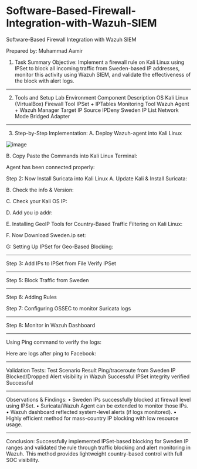 # Software-Based-Firewall-Integration-with-Wazuh-SIEM

Software-Based Firewall Integration with Wazuh SIEM

Prepared by: Muhammad Aamir
 
1. Task Summary
Objective:
Implement a firewall rule on Kali Linux using IPSet to block all incoming traffic from Sweden-based IP addresses, monitor this activity using Wazuh SIEM, and validate the effectiveness of the block with alert logs. 
________________________________________

2. Tools and Setup
Lab Environment
Component	Description
OS	Kali Linux (VirtualBox)
Firewall Tool	IPSet + IPTables
Monitoring Tool	Wazuh Agent + Wazuh Manager
Target IP Source	IPDeny Sweden IP List
Network Mode	Bridged Adapter
________________________________________
3. Step-by-Step Implementation:
A. Deploy Wazuh-agent into Kali Linux
 
 ![image](https://github.com/user-attachments/assets/ef8417d8-bbe4-4517-bec4-26383585631c)

B. Copy Paste the Commands into Kali Linux Terminal:
 
 
Agent has been connected properly:
 
Step 2: Now Install Suricata into Kali Linux
A. Update Kali & Install Suricata:
 
B. Check the info & Version:
 
C. Check your Kali OS IP:
 
D. Add you ip addr:
 
E. Installing GeoIP Tools for Country-Based Traffic Filtering on Kali Linux:
 
F. Now Download Sweden.ip set:
 
G: Setting Up IPSet for Geo-Based Blocking:
 
________________________________________
Step 3: Add IPs to IPSet from File Verify IPSet
 
________________________________________
Step 5: Block Traffic from Sweden
 
________________________________________




Step 6: Adding  Rules
 
Step 7: Configuring OSSEC to monitor Suricata logs
 
________________________________________







Step 8: Monitor in Wazuh Dashboard
 
 
________________________________________
Using Ping command to verify the logs:
 
Here are logs after ping to Facebook:
 
________________________________________

Validation Tests:
Test Scenario	Result
Ping/traceroute from Sweden IP	Blocked/Dropped
Alert visibility in Wazuh	Successful
IPSet integrity verified	Successful
________________________________________
Observations & Findings:
•	Sweden IPs successfully blocked at firewall level using IPSet.
•	Suricata/Wazuh Agent can be extended to monitor those IPs.
•	Wazuh dashboard reflected system-level alerts (if logs monitored).
•	Highly efficient method for mass-country IP blocking with low resource usage.
________________________________________
Conclusion:
Successfully implemented IPSet-based blocking for Sweden IP ranges and validated the rule through traffic blocking and alert monitoring in Wazuh. This method provides lightweight country-based control with full SOC visibility.
